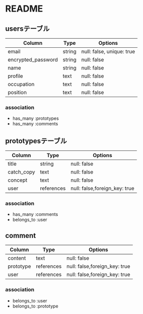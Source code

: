 # README
## usersテーブル 
|Column|Type|Options|
|------|----|-------|
|email|string|null: false, unique: true |
|encrypted_password|string|null: false|
|name|string|null: false|
|profile|text|null: false|
|occupation|text|null: false|
|position|text|null: false|

### association
- has_many :prototypes
- has_many :comments

## prototypesテーブル
|Column|Type|Options|
|------|----|-------|
|title|string|null: false|
|catch_copy|text|null: false|
|concept|text|null: false|
|user|references|null: false,foreign_key: true|

### association

- has_many :comments
- belongs_to :user

## comment
|Column|Type|Options|
|------|----|-------|
|content|text|null: false|
|prototype|references|null: false,foreign_key: true|
|user|references|null: false,foreign_key: true|

### association
- belongs_to :user
- belongs_to :prototype